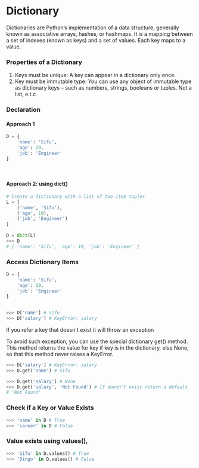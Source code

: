 # Dictionary

Dictionaries are Python’s implementation of a data structure, generally known as associative arrays, hashes, or hashmaps.
It is a mapping between a set of indexes (known as keys) and a set of values. Each key maps to a value.

### Properties of a Dictionary

1. Keys must be unique:
   A key can appear in a dictionary only once.
2. Key must be immutable type:
   You can use any object of immutable type as dictionary keys – such as numbers, strings, booleans or tuples. Not a list, e.t.c

### Declaration

#### Approach 1

```py
D = {
    'name': 'Sifu',
    'age': 19,
    'job': 'Engineer'
}
```

​

#### Approach 2: using dict()

```py
# Create a dictionary with a list of two-item tuples
L = [
    ('name', 'Sifu'),
    ('age', 19),
    ('job', 'Engineer')
]
​
D = dict(L)
>>> D
# { 'name': 'Sifu', 'age': 19, 'job': 'Engineer' }
```

### Access Dictionary Items

```py
D = {
    'name': 'Sifu',
    'age': 19,
    'job': 'Engineer'
}
​

>>> D['name'] # Sifu
>>> D['salary'] # KeyError: salary
```

If you refer a key that doesn't exist it will throw an exception

To avoid such exception, you can use the special dictionary get() method. This method returns the value for key if key is in the dictionary, else None, so that this method never raises a KeyError.

```py
>>> D['salary'] # KeyError: salary
>>> D.get('name') # Sifu

>>> D.get('salary') # None
>>> D.get('salary', 'Not Found') # If doesn't exist return a default
# 'Not Found'
```

### Check if a Key or Value Exists

```py
>>> 'name' in D # True
>>> 'career' in D # False
```

### Value exists using values(),

```py
>>> 'Sifu' in D.values() # True
>>> 'Dingo' in D.values() # False
```
